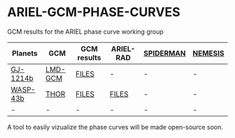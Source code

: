 # ARIEL-GCM-PHASE-CURVES
GCM results for the ARIEL phase curve working group

| Planets | GCM | GCM results | ARIEL-RAD | [SPIDERMAN](https://academic.oup.com/mnras/article-abstract/477/2/2613/4919638?redirectedFrom=fulltext) | [NEMESIS](https://www.sciencedirect.com/science/article/pii/S0022407307003378) |
| --- | --- | --- |---| --- | --- |
| [GJ-1214b](http://exoplanet.eu/catalog/gj_1214_b/) | [LMD-GCM](https://iopscience.iop.org/article/10.1088/2041-8205/813/1/L1/meta) | [FILES](https://github.com/jmmendonca/ARIEL-GCM-PHASE-CURVES/blob/master/DATA/GCM/LMD-GCM/GJ-1214b/) | - | - | - | 
| [WASP-43b](http://exoplanet.eu/catalog/wasp-43_b/) | [THOR](http://iopscience.iop.org/article/10.3847/0004-637X/829/2/115/meta) | [FILES](https://github.com/jmmendonca/ARIEL-GCM-PHASE-CURVES/blob/master/DATA/GCM/THOR/WASP-43b/) | [FILES](https://github.com/jmmendonca/ARIEL-GCM-PHASE-CURVES/blob/master/DATA/ARIEL-RAD/WASP-43b/) | - | - |
| - | - | - | - | - | - |

A tool to easily vizualize the phase curves will be made open-source soon.

